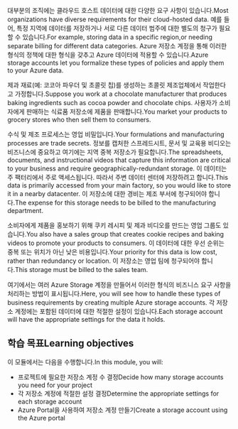 <span data-ttu-id="a45d4-101">대부분의 조직에는 클라우드 호스트 데이터에 대한 다양한 요구 사항이 있습니다.</span><span class="sxs-lookup"><span data-stu-id="a45d4-101">Most organizations have diverse requirements for their cloud-hosted data.</span></span> <span data-ttu-id="a45d4-102">예를 들어, 특정 지역에 데이터를 저장하거나 서로 다른 데이터 범주에 대한 별도의 청구가 필요할 수 있습니다.</span><span class="sxs-lookup"><span data-stu-id="a45d4-102">For example, storing data in a specific region,or needing separate billing for different data categories.</span></span> <span data-ttu-id="a45d4-103">Azure 저장소 계정을 통해 이러한 형식의 정책에 대한 형식을 갖추고 Azure 데이터에 적용할 수 있습니다.</span><span class="sxs-lookup"><span data-stu-id="a45d4-103">Azure storage accounts let you formalize these types of policies and apply them to your Azure data.</span></span>

<span data-ttu-id="a45d4-104">제과 재료(예: 코코아 파우더 및 초콜릿 칩)를 생성하는 초콜릿 제조업체에서 작업한다고 가정합니다.</span><span class="sxs-lookup"><span data-stu-id="a45d4-104">Suppose you work at a chocolate manufacturer that produces baking ingredients such as cocoa powder and chocolate chips.</span></span> <span data-ttu-id="a45d4-105">사용자가 소비자에게 판매하는 식료품 저장소에 제품을 판매합니다.</span><span class="sxs-lookup"><span data-stu-id="a45d4-105">You market your products to grocery stores who then sell them to consumers.</span></span>

<span data-ttu-id="a45d4-106">수식 및 제조 프로세스는 영업 비밀입니다.</span><span class="sxs-lookup"><span data-stu-id="a45d4-106">Your formulations and manufacturing processes are trade secrets.</span></span> <span data-ttu-id="a45d4-107">정보를 캡처한 스프레드시트, 문서 및 교육용 비디오는 비즈니스에 중요하고 여기에는 지역 중복 저장소가 필요합니다.</span><span class="sxs-lookup"><span data-stu-id="a45d4-107">The spreadsheets, documents, and instructional videos that capture this information are critical to your business and require geographically-redundant storage.</span></span> <span data-ttu-id="a45d4-108">이 데이터는 주 팩터리에서 주로 액세스됩니다. 따라서 주변 데이터 센터에 저장하려고 합니다.</span><span class="sxs-lookup"><span data-stu-id="a45d4-108">This data is primarily accessed from your main factory, so you would like to store it in a nearby datacenter.</span></span> <span data-ttu-id="a45d4-109">이 저장소에 대한 경비는 제조 부서에 청구되어야 합니다.</span><span class="sxs-lookup"><span data-stu-id="a45d4-109">The expense for this storage needs to be billed to the manufacturing department.</span></span>

<span data-ttu-id="a45d4-110">소비자에게 제품을 홍보하기 위해 쿠키 레시피 및 제과 비디오를 만드는 영업 그룹도 있습니다.</span><span class="sxs-lookup"><span data-stu-id="a45d4-110">You also have a sales group that creates cookie recipes and baking videos to promote your products to consumers.</span></span> <span data-ttu-id="a45d4-111">이 데이터에 대한 우선 순위는 중복 또는 위치가 아닌 낮은 비용입니다.</span><span class="sxs-lookup"><span data-stu-id="a45d4-111">Your priority for this data is low cost, rather than redundancy or location.</span></span> <span data-ttu-id="a45d4-112">이 저장소는 영업 팀에 청구되어야 합니다.</span><span class="sxs-lookup"><span data-stu-id="a45d4-112">This storage must be billed to the sales team.</span></span>

<span data-ttu-id="a45d4-113">여기에서는 여러 Azure Storage 계정을 만들어서 이러한 형식의 비즈니스 요구 사항을 처리하는 방법이 표시됩니다.</span><span class="sxs-lookup"><span data-stu-id="a45d4-113">Here, you will see how to handle these types of business requirements by creating multiple Azure storage accounts.</span></span> <span data-ttu-id="a45d4-114">각 저장소 계정에는 포함된 데이터에 대한 적절한 설정이 있습니다.</span><span class="sxs-lookup"><span data-stu-id="a45d4-114">Each storage account will have the appropriate settings for the data it holds.</span></span>

## <a name="learning-objectives"></a><span data-ttu-id="a45d4-115">학습 목표</span><span class="sxs-lookup"><span data-stu-id="a45d4-115">Learning objectives</span></span>

<span data-ttu-id="a45d4-116">이 모듈에서는 다음을 수행합니다.</span><span class="sxs-lookup"><span data-stu-id="a45d4-116">In this module, you will:</span></span>

 - <span data-ttu-id="a45d4-117">프로젝트에 필요한 저장소 계정 수 결정</span><span class="sxs-lookup"><span data-stu-id="a45d4-117">Decide how many storage accounts you need for your project</span></span>
 - <span data-ttu-id="a45d4-118">각 저장소 계정에 적절한 설정 결정</span><span class="sxs-lookup"><span data-stu-id="a45d4-118">Determine the appropriate settings for each storage account</span></span>
 - <span data-ttu-id="a45d4-119">Azure Portal을 사용하여 저장소 계정 만들기</span><span class="sxs-lookup"><span data-stu-id="a45d4-119">Create a storage account using the Azure portal</span></span>